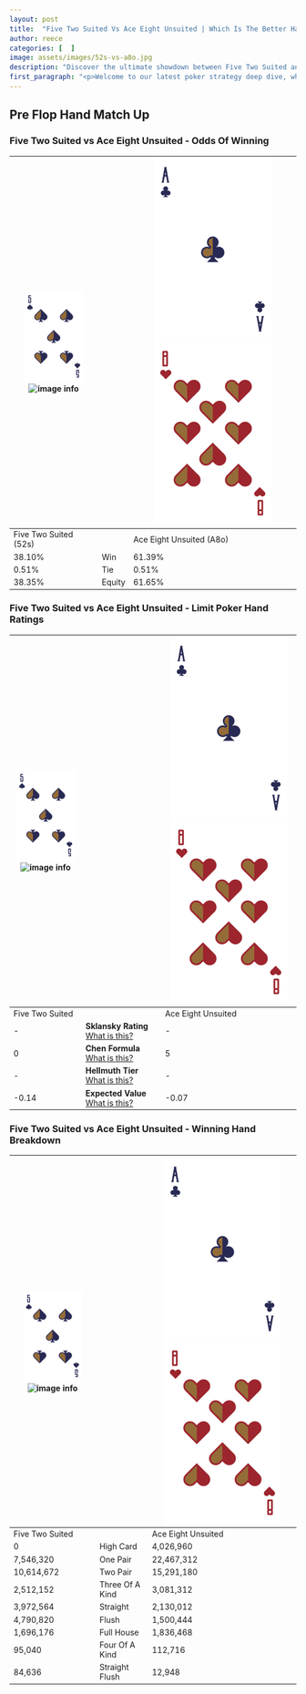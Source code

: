 ```yaml
---
layout: post
title:  "Five Two Suited Vs Ace Eight Unsuited | Which Is The Better Hand In Poker? A Complete Guide"
author: reece
categories: [  ]
image: assets/images/52s-vs-a8o.jpg
description: "Discover the ultimate showdown between Five Two Suited and Ace Eight Unsuited in poker! Uncover the odds, strategies, and scenarios where one hand triumphs over the other. Get ready to up your poker game with this thrilling analysis."
first_paragraph: "<p>Welcome to our latest poker strategy deep dive, where we're pitting two distinct hands against each other in a high-stakes showdown: Five Two Suited vs Ace Eight Unsuited.</p><p>In the dynamic world of poker, every decision counts, and knowing which hand holds the upper hand is key to your success at the table.</p><p>In this article, we'll dissect these two hands, explore the scenarios where one dominates the other, and equip you with the knowledge to make strategic choices that can tip the odds in your favor.</p><p>Get ready to unravel the intriguing dynamics of these poker hands and elevate your game to new heights.</p>"
---
```




[comment]: # (sp0)

## Pre Flop Hand Match Up

<div class="table hand-ratings" markdown="1"> 



### Five Two Suited vs Ace Eight Unsuited - Odds Of Winning


    
| ![image info](assets/images/hand1/5.png) ![image info](assets/images/hand1/2s.png) |  | ![image info](assets/images/hand2/A.png) ![image info](assets/images/hand2/8o.png) |
| -------- | -------- | -------- |
| Five Two Suited (52s) |  | Ace Eight Unsuited (A8o) |
| 38.10% | Win | 61.39% |
| 0.51% | Tie | 0.51% |
| 38.35% | Equity | 61.65% |




[comment]: # (sp1)



### Five Two Suited vs Ace Eight Unsuited - Limit Poker Hand Ratings


    
| ![image info](assets/images/hand1/5.png) ![image info](assets/images/hand1/2s.png) |  | ![image info](assets/images/hand2/A.png) ![image info](assets/images/hand2/8o.png) |
| -------- | -------- | -------- |
| Five Two Suited |  | Ace Eight Unsuited |
| - | **Sklansky Rating** [What is this?](/sklansky-rating-explained) | - |
| 0 | **Chen Formula** [What is this?](/chen-formula-explained) | 5 |
| - | **Hellmuth Tier** [What is this?](/Hellmuth-tier-explained) | - |
| -0.14 | **Expected Value** [What is this?](/expected-value-explained) | -0.07 |




[comment]: # (sp2)



### Five Two Suited vs Ace Eight Unsuited - Winning Hand Breakdown


    
| ![image info](assets/images/hand1/5.png) ![image info](assets/images/hand1/2s.png) |  | ![image info](assets/images/hand2/A.png) ![image info](assets/images/hand2/8o.png) |
| -------- | -------- | -------- |
| Five Two Suited |  | Ace Eight Unsuited |
| 0 | High Card | 4,026,960 |
| 7,546,320 | One Pair | 22,467,312 |
| 10,614,672 | Two Pair | 15,291,180 |
| 2,512,152 | Three Of A Kind | 3,081,312 |
| 3,972,564 | Straight | 2,130,012 |
| 4,790,820 | Flush | 1,500,444 |
| 1,696,176 | Full House | 1,836,468 |
| 95,040 | Four Of A Kind | 112,716 |
| 84,636 | Straight Flush | 12,948 |




[comment]: # (sp3)



</div>

[comment]: # (sp4)



[comment]: # (sp5)

